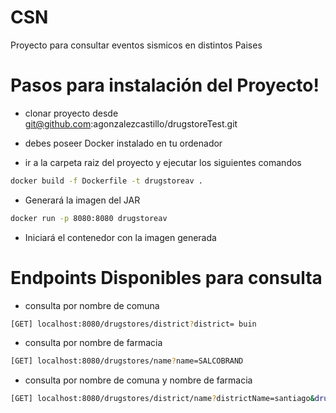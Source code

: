 # CSN
Proyecto para consultar eventos sismicos en distintos Paises

# Pasos para instalación del Proyecto!

- clonar proyecto desde git@github.com:agonzalezcastillo/drugstoreTest.git

- debes poseer Docker instalado en tu ordenador

- ir a la carpeta raiz del proyecto y ejecutar los siguientes comandos
```sh
docker build -f Dockerfile -t drugstoreav . 
```
- Generará la imagen del JAR
```sh
docker run -p 8080:8080 drugstoreav
```
- Iniciará el contenedor con la imagen generada

# Endpoints Disponibles para consulta
- consulta por nombre de comuna
```sh
[GET] localhost:8080/drugstores/district?district= buin
```
- consulta por nombre de farmacia
 ```sh
[GET] localhost:8080/drugstores/name?name=SALCOBRAND
```
- consulta por nombre de comuna y nombre de farmacia
```sh
[GET] localhost:8080/drugstores/district/name?districtName=santiago&drugstoreName=SALCOBRAND
```



